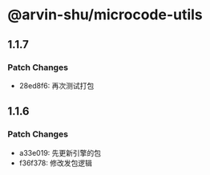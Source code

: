 # @arvin-shu/microcode-utils

## 1.1.7

### Patch Changes

- 28ed8f6: 再次测试打包

## 1.1.6

### Patch Changes

- a33e019: 先更新引擎的包
- f36f378: 修改发包逻辑

